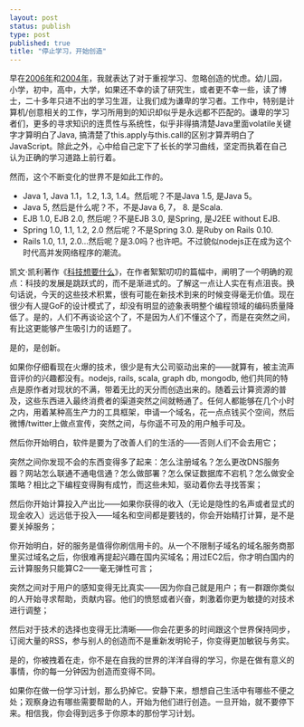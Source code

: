 ```yaml
--- 
layout: post
status: publish
type: post
published: true
title: "停止学习，开始创造"
---
```


早在[2006年](/archives/143)和[2004年](/archives/62)，我就表达了对于重视学习、忽略创造的忧虑。幼儿园，小学，初中，高中，大学，如果还不幸的读了研究生，或者更不幸一些，读了博士，二十多年只进不出的学习生涯，让我们成为谦卑的学习者。工作中，特别是计算机/创意相关的工作，学习所用到的知识却似乎是永远都不匹配的。谦卑的学习者们，更多的寻求知识的连贯性与系统性，似乎非得搞清楚Java里面volatile关键字才算明白了Java, 搞清楚了this.apply与this.call的区别才算弄明白了JavaScript。除此之外，心中给自己定下了长长的学习曲线，坚定而执着在自己认为正确的学习道路上前行着。

然而，这个不断变化的世界不是如此工作的。

* Java 1, Java 1.1，1.2, 1.3, 1.4。然后呢？不是Java 1.5, 是Java 5。  
* Java 5, 然后是什么呢？不，不是Java 6, 7， 8. 是Scala.  
* EJB 1.0, EJB 2.0, 然后呢？不是EJB 3.0, 是Spring, 是J2EE without EJB.   
* Spring 1.0, 1.1, 1.2, 2.0 然后呢？不是Spring 3.0. 是Ruby on Rails 0.10.    
* Rails 1.0, 1.1, 2.0...然后呢？是3.0吗？也许吧。不过貌似nodejs正在成为这个时代高并发网络程序的潮流。  

凯文·凯利著作《[科技想要什么](http://book.douban.com/subject/6965746/)》，在作者絮絮叨叨的篇幅中，阐明了一个明确的观点：科技的发展是跳跃式的，而不是渐进式的。了解这一点让人实在有点沮丧。换句话说，今天的这些技术积累，很有可能在新技术到来的时候变得毫无价值。现在很少有人提GoF的设计模式了，却没有明显的迹象表明整个编程领域的编码质量降低了。是的，人们不再谈论这个了，不是因为人们不懂这个了，而是在突然之间，有比这更能够产生吸引力的话题了。

是的，是创新。

如果你仔细看现在火爆的技术，很少是有大公司驱动出来的——就算有，被主流声音评价的兴趣都没有。nodejs, rails, scala, graph db, mongodb, 他们共同的特点是原作者对现状的不满，带着无比的天分而创造出来的。随着云计算资源的普及，这些东西进入最终消费者的渠道突然之间就畅通了。任何人都能够在几个小时之内，用着某种高生产力的工具框架，申请一个域名，花一点点钱买个空间，然后微博/twitter上做点宣传，突然之间，与你遥不可及的用户触手可及。

然后你开始明白，软件是要为了改善人们的生活的——否则人们不会去用它；

突然之间你发现不会的东西变得多了起来：怎么注册域名？怎么更改DNS服务器？网站怎么联通不通电信通？怎么做部署？怎么保证数据库不宕机？怎么做安全策略？相比之下编程变得胸有成竹，而这些未知，驱动着你去寻找答案；

然后你开始计算投入产出比——如果你获得的收入（无论是隐性的名声或者显式的现金收入）远远低于投入——域名和空间都是要钱的，你会开始精打计算，是不是要关掉服务；

你开始明白，好的服务是值得你刷信用卡的。从一个不限制子域名的域名服务商那里买过域名之后，你很难再提起兴趣在国内买域名；用过EC2后，你才明白国内的云计算服务只能算C2——毫无弹性可言；

突然之间对于用户的感知变得无比真实——因为你自己就是用户；有一群跟你类似的人开始寻求帮助，贡献内容。他们的愤怒或者兴奋，刺激着你更为敏捷的对技术进行调整；

然后对于技术的选择也变得无比清晰——你会花更多的时间跟这个世界保持同步，订阅大量的RSS，参与别人的创造而不是重新发明轮子，你变得更加敏锐与务实。

是的，你被拽着在走，你不是在自我的世界的洋洋自得的学习，你是在做有意义的事情，你的每一分钟因为创造而变得不同。

如果你在做一份学习计划，那么扔掉它。安静下来，想想自己生活中有哪些不便之处；观察身边有哪些需要帮助的人，开始为他们进行创造。一旦开始，就不要停下来。相信我，你会得到远多于你原本的那份学习计划。

